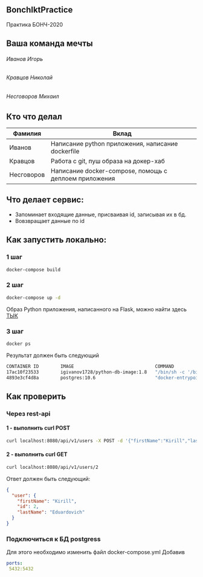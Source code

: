 
## BonchIktPractice
Практика БОНЧ-2020
## Ваша команда мечты
###### Иванов Игорь
###### Кравцов Николай
###### Несговоров Михаил
## Кто что делал
| Фамилия | Вклад |
| ------------- | ------------- |
| Иванов | Написание python приложения, написание dockerfile|
| Кравцов | Работа с git, пуш образа на докер-хаб | 
| Несговоров | Написание docker-compose, помощь с деплоем приложения|

## Что делает сервис:
 - Запоминает входящие данные, присваивая id, записывая их в бд. 
 - Вовзвращает данные по id
## Как запустить локально:
### 1 шаг
```bash
docker-compose build 
```
### 2 шаг
```bash
docker-compose up -d
```
Образ Python приложения, написанного на Flask, можно найти здесь [ТЫК](https://hub.docker.com/repository/docker/igivanov1728/python-db-image)
### 3 шаг
```bash
docker ps 
```
Результат должен быть следующий
```bash
CONTAINER ID        IMAGE                              COMMAND                  CREATED             STATUS                    PORTS                    NAMES
17ac10f23533        igivanov1728/python-db-image:1.8   "/bin/sh -c '/bin/sh…"   16 minutes ago      Up 16 minutes             0.0.0.0:8080->8080/tcp   bonchiktpracticemain_web_1
4893e3cf4d8a        postgres:10.6                      "docker-entrypoint.s…"   40 minutes ago      Up 40 minutes (healthy)   5432/tcp                 postgres_db
```

## Как проверить
### Через rest-api
#### 1 - выполнить curl POST
```bash
curl localhost:8080/api/v1/users -X POST -d '{"firstName":"Kirill","lastName":"Eduardovich"}' --header "Content-Type: application/json"
```
#### 2 - выполнить curl GET
```bash
curl localhost:8080/api/v1/users/2
```
Ответ должен быть следующий:
```json
{
  "user": {
    "firstName": "Kirill",
    "id": 2,
    "lastName": "Eduardovich"
  }
}
```
### Подключиться к БД postgress

Для этого необходимо изменить файл docker-compose.yml
Добавив 
```yaml
ports:
 5432:5432
```

